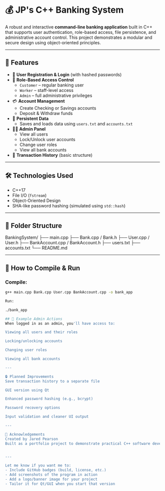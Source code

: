 # 💰 JP's C++ Banking System

A robust and interactive **command-line banking application** built in C++ that supports user authentication, role-based access, file persistence, and administrative account control. This project demonstrates a modular and secure design using object-oriented principles.

---

## 🚀 Features

- 🔐 **User Registration & Login** (with hashed passwords)
- 👥 **Role-Based Access Control**
  - `Customer` – regular banking user
  - `Worker` – staff-level access
  - `Admin` – full administrative privileges
- 💳 **Account Management**
  - Create Checking or Savings accounts
  - Deposit & Withdraw funds
- 📄 **Persistent Data**
  - Saves and loads data using `users.txt` and `accounts.txt`
- 👨‍💼 **Admin Panel**
  - View all users
  - Lock/Unlock user accounts
  - Change user roles
  - View all bank accounts
- 🧾 **Transaction History** (basic structure)

---

## 🛠️ Technologies Used

- C++17
- File I/O (`fstream`)
- Object-Oriented Design
- SHA-like password hashing (simulated using `std::hash`)

---

## 📂 Folder Structure

BankingSystem/
├── main.cpp
├── Bank.cpp / Bank.h
├── User.cpp / User.h
├── BankAccount.cpp / BankAccount.h
├── users.txt
├── accounts.txt
└── README.md

---

## 🧪 How to Compile & Run

### Compile:
```bash
g++ main.cpp Bank.cpp User.cpp BankAccount.cpp -o bank_app

Run:

./bank_app

## 📌 Example Admin Actions
When logged in as an admin, you'll have access to:

Viewing all users and their roles

Locking/unlocking accounts

Changing user roles

Viewing all bank accounts

---

🔒 Planned Improvements
Save transaction history to a separate file

GUI version using Qt

Enhanced password hashing (e.g., bcrypt)

Password recovery options

Input validation and cleaner UI output

---

🙌 Acknowledgements
Created by Jared Pearson
Built as a portfolio project to demonstrate practical C++ software development.


---

Let me know if you want me to:
- Include GitHub badges (build, license, etc.)
- Add screenshots of the program in action
- Add a logo/banner image for your project  
- Tailor it for Qt/GUI when you start that version
